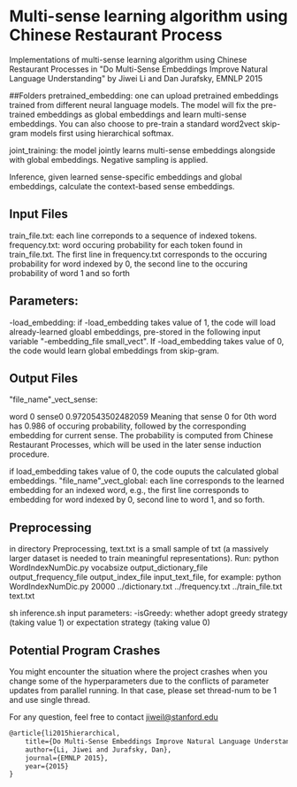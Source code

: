 # Multi-sense learning algorithm using Chinese Restaurant Process
Implementations of multi-sense learning algorithm using Chinese Restaurant Processes in "Do Multi-Sense Embeddings Improve Natural Language Understanding" by Jiwei Li and Dan Jurafsky, EMNLP 2015

##Folders
pretrained_embedding: one can upload pretrained embeddings trained from different neural language models. The model will fix the pre-trained embeddings as global embeddings and learn multi-sense embeddings. You can also choose to pre-train a standard word2vect skip-gram models first using hierarchical softmax.

joint_training: the model jointly learns multi-sense embeddings alongside with global embeddings. Negative sampling is applied.

Inference, given learned sense-specific embeddings and global embeddings, calculate the context-based sense embeddings.

## Input Files
train_file.txt: each line correponds to a sequence of indexed tokens.
frequency.txt: word occuring probability for each token found in train_file.txt. The first line in frequency.txt corresponds to the occuring probability for word indexed by 0, the second line  to the occuring probability of word 1 and so forth

## Parameters:
-load_embedding: if -load_embedding takes value of 1, the code will load already-learned gloabl embeddings, pre-stored in the following input variable "-embedding_file small_vect". If -load_embedding takes value of 0, the code would learn global embeddings from skip-gram.

## Output Files
"file_name"_vect_sense: 

word 0
sense0 0.9720543502482059
Meaning that sense 0 for 0th word has 0.986 of occuring probability, followed by the corresponding embedding for current sense. The probability is computed from Chinese Restaurant Processes, which will be used in the later sense induction procedure. 

if load_embedding takes value of 0, the code ouputs the calculated global embeddings. "file_name"_vect_global: each line corresponds to the learned embedding for an indexed word, e.g., the first line corresponds to embedding for word indexed by 0, second line to word 1, and so forth.

## Preprocessing
in directory Preprocessing, text.txt is a small sample of txt (a massively larger dataset is needed to train meaningful representations). Run:
python WordIndexNumDic.py vocabsize output_dictionary_file output_frequency_file output_index_file input_text_file, for example:
python WordIndexNumDic.py 20000 ../dictionary.txt ../frequency.txt ../train_file.txt text.txt

sh inference.sh
input parameters: -isGreedy: whether adopt greedy strategy (taking value 1) or expectation strategy (taking value 0)

## Potential Program Crashes
You might encounter the situation where the project crashes when you change some of the hyperparameters due to the conflicts of parameter updates from parallel running. In that case, please set thread-num to be 1 and use single thread.

For any question, feel free to contact jiweil@stanford.edu



```latex
@article{li2015hierarchical,
    title={Do Multi-Sense Embeddings Improve Natural Language Understanding?},
    author={Li, Jiwei and Jurafsky, Dan},
    journal={EMNLP 2015},
    year={2015}
}
```
